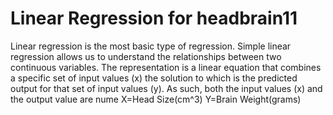 # Linear Regression for headbrain11
Linear regression is the most basic type of regression. Simple linear regression allows us to understand the relationships between two continuous variables.
The representation is a linear equation that combines a specific set of input values (x) 
the solution to which is the predicted output for that set of input values (y). As such, both the input values (x) and the output value are nume
X=Head Size(cm^3)
Y=Brain Weight(grams)
